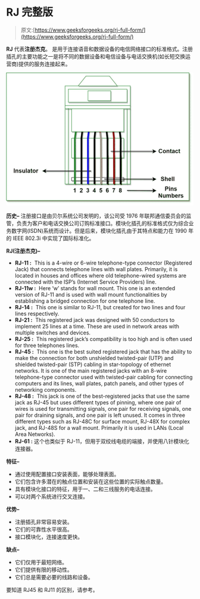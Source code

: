 # RJ 完整版

> 原文:[https://www.geeksforgeeks.org/rj-full-form/](https://www.geeksforgeeks.org/rj-full-form/)

**RJ** 代表**注册杰克**。
是用于连接语音和数据设备的电信网络接口的标准格式。注册插孔的主要功能之一是将不同的数据设备和电信设备与电话交换机(如长短交换运营商)提供的服务连接起来。

![](img/b2bf4e6542b82ecc3071bd37277cb89c.png)

**历史–**
注册接口是由贝尔系统公司发明的，该公司受 1976 年联邦通信委员会的监管，负责为客户和电话交换公司订购标准接口。模块化插孔的标准格式仅为综合业务数字网(ISDN)系统而设计。但是后来，模块化插孔由于其特点和能力在 1990 年的 IEEE 802.3i 中实现了国际标准化。

**RJ(注册杰克)–**

*   **RJ-11 :** 
    This is a 4-wire or 6-wire telephone-type connector (Registered Jack) that connects telephone lines with wall plates. Primarily, it is located in houses and offices where old telephone-wired systems are connected with the ISP’s (Internet Service Providers) line. 
*   **RJ-11w :** 
    Here ‘w’ stands for wall mount. This one is an extended version of RJ-11 and is used with wall mount functionalities by establishing a bridged connection for one telephone line. 
*   **RJ-14 :** 
    This one is similar to RJ-11, but created for two lines and four lines respectively. 
*   **RJ-21 :** 
    This registered jack was designed with 50 conductors to implement 25 lines at a time. These are used in network areas with multiple switches and devices. 
*   **RJ-25 :** 
    This registered jack’s compatibility is too high and is often used for three telephones lines. 
*   **RJ-45 :** 
    This one is the best suited registered jack that has the ability to make the connection for both unshielded twisted-pair (UTP) and shielded twisted-pair (STP) cabling in star-topology of ethernet networks. It is one of the main registered jacks with an 8-wire telephone-type connector used with twisted-pair cabling for connecting computers and its lines, wall plates, patch panels, and other types of networking components. 
*   **RJ-48 :** 
    This jack is one of the best-registered jacks that use the same jack as RJ-45 but uses different types of pinning, where one pair of wires is used for transmitting signals, one pair for receiving signals, one pair for draining signals, and one pair is left unused. It comes in three different types such as RJ-48C for surface mount, RJ-48X for complex jack, and RJ-48S for a wall mount. Primarily it is used in LANs (Local Area Networks). 
*   **RJ-61 :**
    这个也类似于 RJ-11，但用于双绞线电缆的端接，并使用八针模块化连接器。

**特征–**

*   通过使用配置接口安装表面，能够处理表面。
*   它们包含许多潜在的触点位置和安装在这些位置的实际触点数量。
*   具有模块化接口的特征，用于一、二和三线服务的电话连接。
*   可以对两个系统进行交叉连接。

**优势–**

*   注册插孔非常容易安装。
*   它们的可靠性水平很高。
*   接口模块化，连接速度更快。

**缺点–**

*   它们仅用于最短网络。
*   它们提供有限的移动性。
*   它们总是需要必要的线路和设备。

要知道 RJ45 和 RJ11 的区别，请参考。